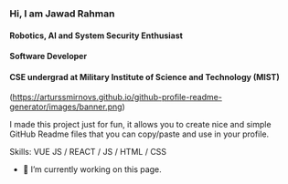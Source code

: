 ### Hi, I am Jawad Rahman
#### Robotics, AI and System Security Enthusiast
#### Software Developer 
#### CSE undergrad at Military Institute of Science and Technology (MIST)
(https://arturssmirnovs.github.io/github-profile-readme-generator/images/banner.png)

I made this project just for fun, it allows you to create nice and simple GitHub Readme files that you can copy/paste and use in your profile.

Skills: VUE JS / REACT / JS / HTML / CSS

- 🔭 I’m currently working on this page. 




